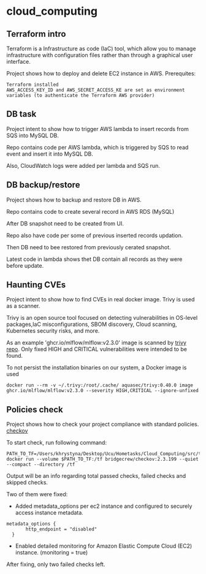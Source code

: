 # cloud_computing

## Terraform intro

Terraform is a Infrastructure as code (IaC) tool, which allow you to manage infrastructure with configuration files 
rather than through a graphical user interface. 

Project shows how to deploy and delete EC2 instance in AWS.
Prerequites:
```
Terraform installed
AWS_ACCESS_KEY_ID and AWS_SECRET_ACCESS_KE are set as environment variables (to authenticate the Terraform AWS provider)
```

## DB task

Project intent to show how to trigger AWS lambda to insert records from SQS into MySQL DB.

Repo contains code per AWS lambda, which is triggered by SQS to read event and insert it into MySQL DB.

Also, CloudWatch logs were added per lambda and SQS run.

## DB backup/restore

Project shows how to backup and restore DB in AWS.

Repo contains code to create several record in AWS RDS (MySQL)

After DB snapshot need to be created from UI.

Repo also have code per some of previous inserted records updation.

Then DB need to bee restored from previously cerated snapshot.

Latest code in lambda shows thet DB contain all records as they were before update.


## Haunting CVEs
  
Project intent to show how to find CVEs in real docker image. Trivy is used as a scanner.

Trivy is an open source tool focused on detecting vulnerabilities in OS-level packages,IaC misconfigurations, SBOM discovery, Cloud scanning, Kubernetes security risks, and more.

As an example 'ghcr.io/mlflow/mlflow:v2.3.0' image is scanned by [trivy](https://trivy.dev) [repo](https://github.com/aquasecurity/trivy). Only fixed HIGH and CRITICAL vulnerabilities were intended to be found.

To not persist the installation binaries on our system, a Docker image is used
```
docker run --rm -v ~/.trivy:/root/.cache/ aquasec/trivy:0.40.0 image ghcr.io/mlflow/mlflow:v2.3.0 --severity HIGH,CRITICAL --ignore-unfixed
```

## Policies check

Project shows how to check your project compliance with standard policies. [checkov](https://github.com/bridgecrewio/checkov)

To start check, run following command:
```
PATH_TO_TF=/Users/khrystyna/Desktop/Ucu/Hometasks/Cloud_Computing/src/terraform
docker run --volume $PATH_TO_TF:/tf bridgecrew/checkov:2.3.199 --quiet --compact --directory /tf
```

Output will be an info regarding total passed checks, failed checks and skipped checks.

Two of them were fixed:

- Added metadata_options per ec2 instance and configured to securely access instance metadata.

```
metadata_options {
       http_endpoint = "disabled"
  }
```

- Enabled detailed monitoring for Amazon Elastic Compute Cloud (EC2) instance. (monitoring = true)

After fixing, only two failed checks left. 